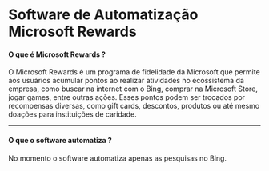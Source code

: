 <h1>Software de Automatização Microsoft Rewards</h1>
<div>
  <h4>O que é Microsoft Rewards ?</h4>
  <p>O Microsoft Rewards é um programa de fidelidade da Microsoft 
    que permite aos usuários acumular pontos ao realizar atividades 
    no ecossistema da empresa, como buscar na internet com o Bing, 
    comprar na Microsoft Store, jogar games, entre outras ações. 
    Esses pontos podem ser trocados por recompensas diversas, como 
    gift cards, descontos, produtos ou até mesmo doações para instituições de caridade.
  </p>
</div>
<hr/>
<div>
  <h4>O que o software automatiza ?</h4>
  <p>No momento o software automatiza apenas as pesquisas no Bing.</p>
</div>
